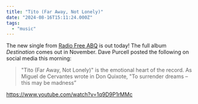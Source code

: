 ```yaml
---
title: "Tito (Far Away, Not Lonely)"
date: "2024-08-16T15:11:24.000Z"
tags: 
  - "music"
---
```


The new single from [Radio Free ABQ](https://radiofreeabq.com/) is out today! The full album _Destination_ comes out in November. Dave Purcell posted the following on social media this morning:

> "Tito (Far Away, Not Lonely)" is the emotional heart of the record. As Miguel de Cervantes wrote in Don Quixote, "To surrender dreams – this may be madness”

https://www.youtube.com/watch?v=1q9D9P1rMMc
